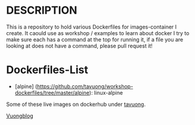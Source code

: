 DESCRIPTION
===========

This is a repository to hold various Dockerfiles for images-container I create.
It caould use as workshop / examples to learn about docker 
I try to make sure each has a command at the top for running it,
if a file you are looking at does not have a command, please
pull request it!

Dockerfiles-List
================
* [alpine] (https://github.com/tavuong/workshop-dockerfiles/tree/master/alpine): linux-alpine

Some of these live images on dockerhub under [tavuong](https://hub.docker.com/u/tavuong/).

[Vuongblog](https://vuongblog.wordpess.com)

